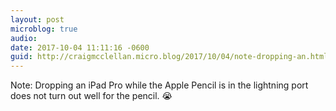 ```yaml
---
layout: post
microblog: true
audio: 
date: 2017-10-04 11:11:16 -0600
guid: http://craigmcclellan.micro.blog/2017/10/04/note-dropping-an.html
---
```

Note: Dropping an iPad Pro while the Apple Pencil is in the lightning port does not turn out well for the pencil. 😭
